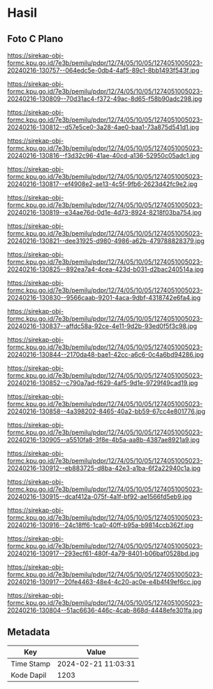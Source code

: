 # Hasil

## Foto C Plano

https://sirekap-obj-formc.kpu.go.id/7e3b/pemilu/pdpr/12/74/05/10/05/1274051005023-20240216-130757--064edc5e-0db4-4af5-89c1-8bb1493f543f.jpg

https://sirekap-obj-formc.kpu.go.id/7e3b/pemilu/pdpr/12/74/05/10/05/1274051005023-20240216-130809--70d31ac4-f372-49ac-8d65-f58b90adc298.jpg

https://sirekap-obj-formc.kpu.go.id/7e3b/pemilu/pdpr/12/74/05/10/05/1274051005023-20240216-130812--d57e5ce0-3a28-4ae0-baa1-73a875d541d1.jpg

https://sirekap-obj-formc.kpu.go.id/7e3b/pemilu/pdpr/12/74/05/10/05/1274051005023-20240216-130816--f3d32c96-41ae-40cd-a136-52950c05adc1.jpg

https://sirekap-obj-formc.kpu.go.id/7e3b/pemilu/pdpr/12/74/05/10/05/1274051005023-20240216-130817--ef4908e2-ae13-4c5f-9fb6-2623d42fc9e2.jpg

https://sirekap-obj-formc.kpu.go.id/7e3b/pemilu/pdpr/12/74/05/10/05/1274051005023-20240216-130819--e34ae76d-0d1e-4d73-8924-8218f03ba754.jpg

https://sirekap-obj-formc.kpu.go.id/7e3b/pemilu/pdpr/12/74/05/10/05/1274051005023-20240216-130821--dee31925-d980-4986-a62b-479788828379.jpg

https://sirekap-obj-formc.kpu.go.id/7e3b/pemilu/pdpr/12/74/05/10/05/1274051005023-20240216-130825--892ea7a4-4cea-423d-b031-d2bac240514a.jpg

https://sirekap-obj-formc.kpu.go.id/7e3b/pemilu/pdpr/12/74/05/10/05/1274051005023-20240216-130830--9566caab-9201-4aca-9dbf-4318742e6fa4.jpg

https://sirekap-obj-formc.kpu.go.id/7e3b/pemilu/pdpr/12/74/05/10/05/1274051005023-20240216-130837--affdc58a-92ce-4e11-9d2b-93ed0f5f3c98.jpg

https://sirekap-obj-formc.kpu.go.id/7e3b/pemilu/pdpr/12/74/05/10/05/1274051005023-20240216-130844--2170da48-bae1-42cc-a6c6-0c4a6bd94286.jpg

https://sirekap-obj-formc.kpu.go.id/7e3b/pemilu/pdpr/12/74/05/10/05/1274051005023-20240216-130852--c790a7ad-f629-4af5-9d1e-9729f49cad19.jpg

https://sirekap-obj-formc.kpu.go.id/7e3b/pemilu/pdpr/12/74/05/10/05/1274051005023-20240216-130858--4a398202-8465-40a2-bb59-67cc4e801776.jpg

https://sirekap-obj-formc.kpu.go.id/7e3b/pemilu/pdpr/12/74/05/10/05/1274051005023-20240216-130905--a5510fa8-3f8e-4b5a-aa8b-4387ae8921a9.jpg

https://sirekap-obj-formc.kpu.go.id/7e3b/pemilu/pdpr/12/74/05/10/05/1274051005023-20240216-130912--eb883725-d8ba-42e3-a1ba-6f2a22940c1a.jpg

https://sirekap-obj-formc.kpu.go.id/7e3b/pemilu/pdpr/12/74/05/10/05/1274051005023-20240216-130915--dcaf412a-075f-4a1f-bf92-ae1566fd5eb9.jpg

https://sirekap-obj-formc.kpu.go.id/7e3b/pemilu/pdpr/12/74/05/10/05/1274051005023-20240216-130916--24c18ff6-1ca0-40ff-b95a-b9814ccb362f.jpg

https://sirekap-obj-formc.kpu.go.id/7e3b/pemilu/pdpr/12/74/05/10/05/1274051005023-20240216-130917--293ecf61-480f-4a79-8401-b06baf0528bd.jpg

https://sirekap-obj-formc.kpu.go.id/7e3b/pemilu/pdpr/12/74/05/10/05/1274051005023-20240216-130917--20fe4463-48e4-4c20-ac0e-e4b4f49ef6cc.jpg

https://sirekap-obj-formc.kpu.go.id/7e3b/pemilu/pdpr/12/74/05/10/05/1274051005023-20240216-130804--51ac6636-446c-4cab-868d-4448efe301fa.jpg


## Metadata

| Key        | Value               |
| ---------- | ------------------- |
| Time Stamp | 2024-02-21 11:03:31 |
| Kode Dapil | 1203                |



